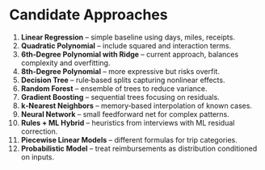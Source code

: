 # Candidate Approaches

1. **Linear Regression** – simple baseline using days, miles, receipts.
2. **Quadratic Polynomial** – include squared and interaction terms.
3. **6th‑Degree Polynomial with Ridge** – current approach, balances complexity and overfitting.
4. **8th‑Degree Polynomial** – more expressive but risks overfit.
5. **Decision Tree** – rule‑based splits capturing nonlinear effects.
6. **Random Forest** – ensemble of trees to reduce variance.
7. **Gradient Boosting** – sequential trees focusing on residuals.
8. **k‑Nearest Neighbors** – memory‑based interpolation of known cases.
9. **Neural Network** – small feedforward net for complex patterns.
10. **Rules + ML Hybrid** – heuristics from interviews with ML residual correction.
11. **Piecewise Linear Models** – different formulas for trip categories.
12. **Probabilistic Model** – treat reimbursements as distribution conditioned on inputs.
